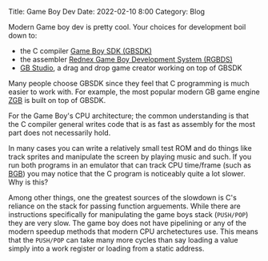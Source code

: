 Title: Game Boy Dev 
Date: 2022-02-10 8:00
Category: Blog

Modern Game boy dev is pretty cool. Your choices for development boil down to: 
- the C compiler [Game Boy SDK (GBSDK)](https://github.com/gbdev/rgbds)
- the assembler [Rednex Game Boy Development System (RGBDS)](https://github.com/gbdev/rgbds)
- [GB Studio](https://github.com/gbdev/rgbds), a drag and drop game creator working on top of GBSDK

Many people choose GBSDK since they feel that C programming is much easier to work with. For example, the most popular modern GB game engine [ZGB](https://github.com/Zal0/ZGB) is built on top of GBSDK. 

For the Game Boy's CPU architecture; the common understanding is that the C compiler general writes code that is as fast as assembly for the most part does not necessarily hold. 

In many cases you can write a relatively small test ROM and do things like track sprites and manipulate the screen by playing music and such. If you run both programs in an emulator that can track CPU time/frame (such as [BGB](https://bgb.bircd.org/)) you may notice that the C program is noticeably quite a lot slower. Why is this?

Among other things, one the greatest sources of the slowdown is C's reliance on the stack for passing function arguements. While there are instructions specifically for manipulating the game boys stack (`PUSH/POP`) they are very slow. The game boy does not have pipelining or any of the modern speedup methods that modern CPU archetectures use. This means that the `PUSH/POP` can take many more cycles than say loading a value simply into a work register or loading from a static address. 